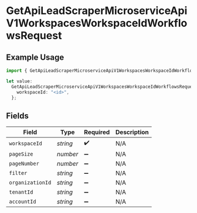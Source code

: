 # GetApiLeadScraperMicroserviceApiV1WorkspacesWorkspaceIdWorkflowsRequest

## Example Usage

```typescript
import { GetApiLeadScraperMicroserviceApiV1WorkspacesWorkspaceIdWorkflowsRequest } from "oppulence-backend-sdk/models/operations";

let value:
  GetApiLeadScraperMicroserviceApiV1WorkspacesWorkspaceIdWorkflowsRequest = {
    workspaceId: "<id>",
  };
```

## Fields

| Field              | Type               | Required           | Description        |
| ------------------ | ------------------ | ------------------ | ------------------ |
| `workspaceId`      | *string*           | :heavy_check_mark: | N/A                |
| `pageSize`         | *number*           | :heavy_minus_sign: | N/A                |
| `pageNumber`       | *number*           | :heavy_minus_sign: | N/A                |
| `filter`           | *string*           | :heavy_minus_sign: | N/A                |
| `organizationId`   | *string*           | :heavy_minus_sign: | N/A                |
| `tenantId`         | *string*           | :heavy_minus_sign: | N/A                |
| `accountId`        | *string*           | :heavy_minus_sign: | N/A                |